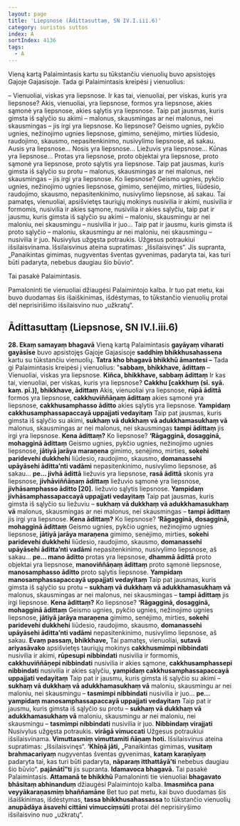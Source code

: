 ```yaml
---
layout: page
title: 'Liepsnose (Ādittasuttaṃ, SN IV.I.iii.6)'
category: suristos suttos
index: A
sortIndex: 4136
tags:
  - A
---
```

Vieną kartą Palaimintasis kartu su tūkstančiu vienuolių buvo apsistojęs Gajoje Gajasisoje. Tada gi Palaimintasis kreipėsi į vienuolius:

– Vienuoliai, viskas yra liepsnose. Ir kas tai, vienuoliai, per viskas, kuris yra liepsnose? Akis, vienuoliai, yra liepsnose, formos yra liepsnose, akies sąmonė yra liepsnose, akies sąlytis yra liepsnose. Taip pat jausmas, kuris gimsta iš sąlyčio su akimi – malonus, skausmingas ar nei malonus, nei skausmingas – jis irgi yra liepsnose. Ko liepsnose? Geismo ugnies, pykčio ugnies, nežinojimo ugnies liepsnose, gimimo, senėjimo, mirties liūdesio, raudojimo, skausmo, nepasitenkinimo, nusivylimo liepsnose, aš sakau. Ausis yra liepsnose... Nosis yra liepsnose... Liežuvis yra liepsnose… Kūnas yra liepsnose... Protas yra liepsnose, proto objektai yra liepsnose, proto sąmonė yra liepsnose, proto sąlytis yra liepsnose. Taip pat jausmas, kuris gimsta iš sąlyčio su protu – malonus, skausmingas ar nei malonus, nei skausmingas  – jis irgi yra liepsnose. Ko liepsnose? Geismo ugnies, pykčio ugnies, nežinojimo ugnies liepsnose, gimimo, senėjimo, mirties, liūdesio, raudojimo, skausmo, nepasitenkinimo, nusivylimo liepsnose, aš sakau. Tai pamatęs, vienuoliai, apsišvietęs tauriųjų mokinys nusivilia ir akimi, nusivilia ir formomis, nusivilia ir akies sąmone, nusivilia ir akies sąlyčiu, taip pat ir jausmu, kuris gimsta iš sąlyčio su akimi – maloniu, skausmingu ar nei maloniu, nei skausmingu – nusivilia ir juo… Taip pat ir jausmu, kuris gimsta iš proto sąlyčio – maloniu, skausmingu ar nei maloniu, nei skausmingu – nusivilia ir juo. Nusivylus užgęsta potraukis. Užgesus potraukiui išsilaisvinama. Išsilaisvinus ateina supratimas: „Išsilaisvinęs“. Jis supranta, „Panaikintas gimimas, nugyventas šventas gyvenimas, padaryta tai, kas turi būti padaryta, nebebus daugiau šio būvio“.

Tai pasakė Palaimintasis.

Pamaloninti tie vienuoliai džiaugėsi Palaimintojo kalba. Ir tuo pat metu, kai buvo duodamas šis išaiškinimas, išdėstymas, to tūkstančio vienuolių protai dėl neprisirišimo išsilaisvino nuo „užkratų“.

## Ādittasuttaṃ (Liepsnose, SN IV.I.iii.6)

**28. Ekaṃ samayaṃ bhagavā** Vieną kartą Palaimintasis **gayāyaṃ viharati gayāsīse** buvo apsistojęs Gajoje Gajasisoje **saddhiṃ bhikkhusahassena** kartu su tūkstančiu vienuolių. **Tatra kho bhagavā bhikkhū āmantesi –** Tada gi Palaimintasis kreipėsi į vienuolius: "**sabbaṃ, bhikkhave, ādittaṃ** –Vienuoliai, viskas yra liepsnose. **Kiñca, bhikkhave, sabbaṃ ādittaṃ** Ir kas tai, vienuoliai, per viskas, kuris yra liepsnose? **Cakkhu \[cakkhuṃ (sī. syā. kaṃ. pī.)], bhikkhave, ādittaṃ** Akis, vienuoliai yra liepsnose, **rūpā ādittā** formos yra liepsnose, **cakkhuviññāṇaṃ ādittaṃ** akies sąmonė yra liepsnose, **cakkhusamphasso āditto** akies sąlytis yra liepsnose. **Yampidaṃ cakkhusamphassapaccayā uppajjati vedayitaṃ** Taip pat jausmas, kuris gimsta iš sąlyčio su akimi, **sukhaṃ vā dukkhaṃ vā adukkhamasukhaṃ vā** malonus, skausmingas ar nei malonus, nei skausmingas **tampi ādittaṃ** jis irgi yra liepsnose. **Kena ādittaṃ?** Ko liepsnose? **‘Rāgagginā, dosagginā, mohagginā ādittaṃ** Geismo ugnies, pykčio ugnies, nežinojimo ugnies liepsnose, **jātiyā jarāya maraṇena** gimimo, senėjimo, mirties, **sokehi paridevehi dukkhehi** liūdesio, raudojimo, skausmo, **domanassehi upāyāsehi āditta’nti vadāmi** nepasitenkinimo, nusivylimo liepsnose, aš sakau… **pe… jivhā ādittā** liežuvis yra liepsnose, **rasā ādittā** skonis yra liepsnose, **jivhāviññāṇaṃ ādittaṃ** liežuvio sąmonė yra liepsnose, **jivhāsamphasso āditto \[20].** liežuvio sąlytis liepsnose. **Yampidaṃ jivhāsamphassapaccayā uppajjati vedayitaṃ** Taip pat jausmas, kuris gimsta iš sąlyčio su liežuviu – **sukhaṃ vā dukkhaṃ vā adukkhamasukhaṃ vā** malonus, skausmingas ar nei malonus, nei skausmingas – **tampi ādittaṃ** jis irgi yra liepsnose. **Kena ādittaṃ?** Ko liepsnose? **‘Rāgagginā, dosagginā, mohagginā ādittaṃ** Geismo ugnies, pykčio ugnies, nežinojimo ugnies liepsnose, **jātiyā jarāya maraṇena** gimimo, senėjimo, mirties, **sokehi paridevehi dukkhehi** liūdesio, raudojimo, skausmo, **domanassehi upāyāsehi āditta’nti vadāmi** nepasitenkinimo, nusivylimo liepsnose, aš sakau… **pe… mano āditto** protas yra liepsnose, **dhammā ādittā** proto objektai yra liepsnose, **manoviññāṇaṃ ādittaṃ** proto sąmonė liepsnose, **manosamphasso āditto** proto sąlytis liepsnose. **Yampidaṃ manosamphassapaccayā uppajjati vedayitaṃ** Taip pat jausmas, kuris gimsta iš sąlyčio su protu – **sukhaṃ vā dukkhaṃ vā adukkhamasukhaṃ vā** malonus, skausmingas ar nei malonus, nei skausmingas – **tampi ādittaṃ** jis irgi liepsnose. **Kena ādittaṃ?** Ko liepsnose? **‘Rāgagginā, dosagginā, mohagginā ādittaṃ** Geismo ugnies, pykčio ugnies, nežinojimo ugnies liepsnose, **jātiyā jarāya maraṇena** gimimo, senėjimo, mirties, **sokehi paridevehi dukkhehi** liūdesio, raudojimo, skausmo, **domanassehi upāyāsehi āditta’nti vadāmi** nepasitenkinimo, nusivylimo liepsnose, aš sakau. **Evaṃ passaṃ, bhikkhave,** Tai pamatęs, vienuoliai, **sutavā ariyasāvako** apsišvietęs tauriųjų mokinys **cakkhusmimpi nibbindati** nusivilia ir akimi, **rūpesupi nibbindati** nusivilia ir formomis, **cakkhuviññāṇepi nibbindati** nusivilia ir akies sąmone, **cakkhusamphassepi nibbindati** nusivilia ir akies sąlyčiu, **yampidaṃ cakkhusamphassapaccayā uppajjati vedayitaṃ** Taip pat ir jausmu, kuris gimsta iš sąlyčio su akimi – **sukhaṃ vā dukkhaṃ vā adukkhamasukhaṃ vā** maloniu, skausmingu ar nei maloniu, nei skausmingu – **tasmimpi nibbindati** nusivilia ir juo… **pe… yampidaṃ  manosamphassapaccayā uppajjati vedayitaṃ** Taip pat ir jausmu, kuris gimsta iš sąlyčio su protu – **sukhaṃ vā dukkhaṃ vā adukkhamasukhaṃ vā** maloniu, skausmingu ar nei maloniu, nei skausmingu – **tasmimpi nibbindati** nusivilia ir juo. **Nibbindaṃ virajjati** Nusivylus užgęsta potraukis. **virāgā vimuccati** Užgesus potraukiui išsilaisvinama. **Vimuttasmiṃ vimuttamiti ñāṇaṃ hoti.** Išsilaisvinus ateina supratimas: „Išsilaisvinęs“. **‘Khīṇā jāti,** „Panaikintas gimimas, **vusitaṃ brahmacariyaṃ** nugyventas šventas gyvenimas, **kataṃ karaṇīyaṃ** padaryta tai, kas turi būti padaryta, **nāparaṃ itthattāyā’ti** nebebus daugiau šio būvio“. **pajānātī”ti** jis supranta. **Idamavoca bhagavā.** Tai pasakė Palaimintasis. **Attamanā te bhikkhū** Pamaloninti tie vienuoliai **bhagavato bhāsitaṃ abhinanduṃ** džiaugėsi Palaimintojo kalba. **Imasmiñca pana veyyākaraṇasmiṃ bhaññamāne** Bet tuo pat metu, kai buvo duodamas šis išaiškinimas, išdėstymas, **tassa bhikkhusahassassa** to tūkstančio vienuolių **anupādāya āsavehi cittāni vimucciṃsūti** protai dėl neprisiryšimo išsilaisvino nuo „užkratų“.
